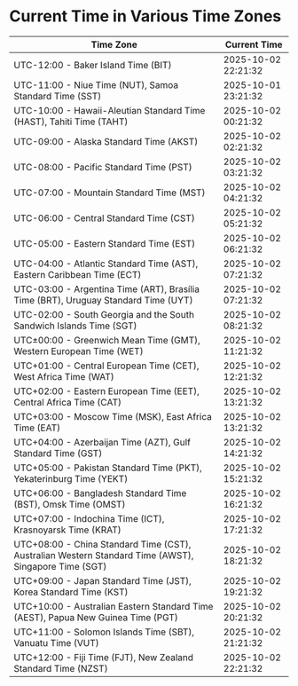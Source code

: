 # Current Time in Various Time Zones

| Time Zone | Current Time |
|-----------|--------------|
| UTC-12:00 - Baker Island Time (BIT) | 2025-10-02 22:21:32 |
| UTC-11:00 - Niue Time (NUT), Samoa Standard Time (SST) | 2025-10-01 23:21:32 |
| UTC-10:00 - Hawaii-Aleutian Standard Time (HAST), Tahiti Time (TAHT) | 2025-10-02 00:21:32 |
| UTC-09:00 - Alaska Standard Time (AKST) | 2025-10-02 02:21:32 |
| UTC-08:00 - Pacific Standard Time (PST) | 2025-10-02 03:21:32 |
| UTC-07:00 - Mountain Standard Time (MST) | 2025-10-02 04:21:32 |
| UTC-06:00 - Central Standard Time (CST) | 2025-10-02 05:21:32 |
| UTC-05:00 - Eastern Standard Time (EST) | 2025-10-02 06:21:32 |
| UTC-04:00 - Atlantic Standard Time (AST), Eastern Caribbean Time (ECT) | 2025-10-02 07:21:32 |
| UTC-03:00 - Argentina Time (ART), Brasília Time (BRT), Uruguay Standard Time (UYT) | 2025-10-02 07:21:32 |
| UTC-02:00 - South Georgia and the South Sandwich Islands Time (SGT) | 2025-10-02 08:21:32 |
| UTC±00:00 - Greenwich Mean Time (GMT), Western European Time (WET) | 2025-10-02 11:21:32 |
| UTC+01:00 - Central European Time (CET), West Africa Time (WAT) | 2025-10-02 12:21:32 |
| UTC+02:00 - Eastern European Time (EET), Central Africa Time (CAT) | 2025-10-02 13:21:32 |
| UTC+03:00 - Moscow Time (MSK), East Africa Time (EAT) | 2025-10-02 13:21:32 |
| UTC+04:00 - Azerbaijan Time (AZT), Gulf Standard Time (GST) | 2025-10-02 14:21:32 |
| UTC+05:00 - Pakistan Standard Time (PKT), Yekaterinburg Time (YEKT) | 2025-10-02 15:21:32 |
| UTC+06:00 - Bangladesh Standard Time (BST), Omsk Time (OMST) | 2025-10-02 16:21:32 |
| UTC+07:00 - Indochina Time (ICT), Krasnoyarsk Time (KRAT) | 2025-10-02 17:21:32 |
| UTC+08:00 - China Standard Time (CST), Australian Western Standard Time (AWST), Singapore Time (SGT) | 2025-10-02 18:21:32 |
| UTC+09:00 - Japan Standard Time (JST), Korea Standard Time (KST) | 2025-10-02 19:21:32 |
| UTC+10:00 - Australian Eastern Standard Time (AEST), Papua New Guinea Time (PGT) | 2025-10-02 20:21:32 |
| UTC+11:00 - Solomon Islands Time (SBT), Vanuatu Time (VUT) | 2025-10-02 21:21:32 |
| UTC+12:00 - Fiji Time (FJT), New Zealand Standard Time (NZST) | 2025-10-02 22:21:32 |
